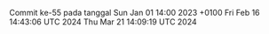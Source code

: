 Commit ke-55 pada tanggal Sun Jan 01 14:00 2023 +0100
Fri Feb 16 14:43:06 UTC 2024
Thu Mar 21 14:09:19 UTC 2024
